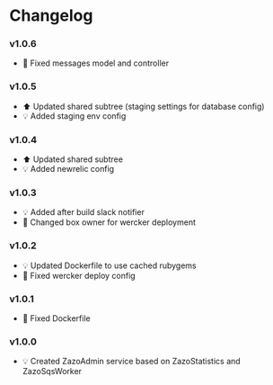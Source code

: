 # Changelog

### v1.0.6
- :hammer: Fixed messages model and controller

### v1.0.5
- :arrow_up: Updated shared subtree (staging settings for database config)
- :bulb: Added staging env config

### v1.0.4
- :arrow_up: Updated shared subtree
- :bulb: Added newrelic config

### v1.0.3
- :bulb: Added after build slack notifier
- :hammer: Changed box owner for wercker deployment

### v1.0.2
- :bulb: Updated Dockerfile to use cached rubygems
- :hammer: Fixed wercker deploy config

### v1.0.1
- :hammer: Fixed Dockerfile

### v1.0.0
- :bulb: Created ZazoAdmin service based on ZazoStatistics and ZazoSqsWorker
